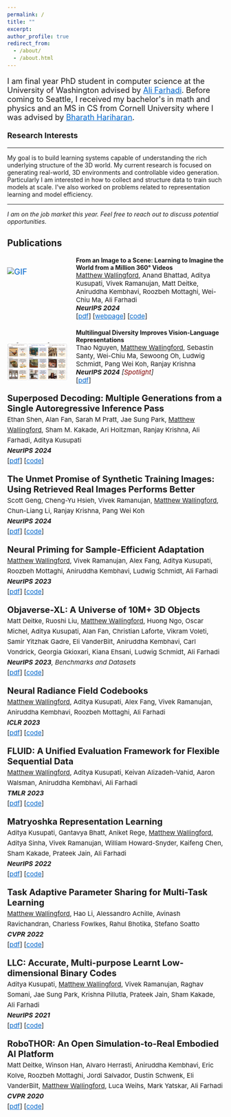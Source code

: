 ```yaml
---
permalink: /
title: ""
excerpt: 
author_profile: true
redirect_from: 
  - /about/
  - /about.html
---
```

<style>
  /* Force all links on this page to light blue */
  a {
    color: #0066CC !important;
  }
</style>

<p style="font-size:18px">
I am final year PhD student in computer science at the University of Washington advised by <a href="https://homes.cs.washington.edu/~ali/" style="color: hsl(230, 90%, 40%);">Ali Farhadi</a>. Before coming to Seattle, I received my bachelor's in math and physics and an MS in CS from Cornell University where I was advised by <a href="http://home.bharathh.info/" style="color: hsl(230, 90%, 40%);">Bharath Hariharan</a>. 
<br>
<br>
<b>Research Interests</b>
<hr>
My goal is to build learning systems capable of understanding the rich underlying structure of the 3D world. My current research is focused on generating real-world, 3D environments and controllable video generation. Particularly I am interested in how to collect and structure data to train such models at scale. I've also worked on problems related to representation learning and model efficiency.
<hr>
<em>I am on the job market this year. Feel free to reach out to discuss potential opportunities.</em>




<h2> Publications </h2>
<!-- First Paper -->

<p style="font-size:19px; line-height:1.2; clear: both;">
  <!-- A constantly looping GIF -->
  <a href="https://mattwallingford.github.io/ODIN/" target="_blank">
    <img src="https://raw.githubusercontent.com/MattWallingford/ODIN/main/living_room_zoom.gif"
         style="float:left; width:140px; margin-right:1em; margin-top:25px;" 
         alt="GIF" />
  </a>
  
  <div style="margin-left:160px;"> <!-- Added container to align all elements -->
    <b>From an Image to a Scene: Learning to Imagine the World from a Million 360° Videos</b><br>
    <span style="font-size:15px;">
      <u>Matthew Wallingford</u>, Anand Bhattad, Aditya Kusupati, Vivek Ramanujan, Matt Deitke, 
      Aniruddha Kembhavi, Roozbeh Mottaghi, Wei-Chiu Ma, Ali Farhadi
      <br>
      <em><b>NeurIPS 2024</b></em>
      <br>
      [<a href="https://arxiv.org/abs/2412.07770" style="font-size:15px; color: hsl(230, 90%, 40%);">pdf</a>] [<a href="https://mattwallingford.github.io/ODIN/" style="font-size:15px; color: hsl(230, 90%, 40%);">webpage</a>] [<a href="https://github.com/MattWallingford/360-1M" style="font-size:15px; color: hsl(230, 90%, 40%);">code</a>]
    </span>
  </div>
</p>

<!-- Second Paper -->
<p style="font-size:20px; line-height:1.2; clear: both;">
  <!-- Another video thumbnail -->
  <a href="https://arxiv.org/abs/2405.16915" target="_blank">
    <img src="../images/fig1.png"
         style="float:left; width:140px; margin-right:1em; margin-top:30px;" 
         alt="Video Thumbnail" />
  </a>

  <div style="margin-left:160px;"> <!-- Added container to align all elements -->
    <b>Multilingual Diversity Improves Vision-Language Representations</b><br>
    <span style="font-size:15px;">
      Thao Nguyen, <u>Matthew Wallingford</u>, Sebastin Santy, Wei-Chiu Ma,
      Sewoong Oh, Ludwig Schmidt, Pang Wei Koh, Ranjay Krishna
      <br>
      <em><b>NeurIPS 2024</b> [<span style="color:maroon;">Spotlight</span>]</em>
      <br>
      [<a href="https://arxiv.org/abs/2405.16915" style="font-size:15px; color: hsl(230, 90%, 40%);">pdf</a>]
    </span>
  </div>
</p>


<p style="font-size:20px;  line-height:1.2;"><b>Superposed Decoding: Multiple Generations from a Single Autoregressive Inference Pass</b><br>
<span style="font-size:15px;">Ethan Shen, Alan Fan, Sarah M Pratt, Jae Sung Park, <u>Matthew Wallingford</u>, Sham M. Kakade, Ari Holtzman, Ranjay Krishna, Ali Farhadi, Aditya Kusupati<br>
<em><b>NeurIPS</b> <b>2024</b></em><br>[<a href="https://arxiv.org/abs/2406.05184" style="font-size:15px;" style="color: hsl(230, 90%, 40%);">pdf</a>] [<a href="https://github.com/RAIVNLab/SuperposedDecoding" style="font-size:15px;" style="color: hsl(230, 90%, 40%);">code</a>]</span></p>

<p style="font-size:20px;  line-height:1.2;"><b>The Unmet Promise of Synthetic Training Images: Using Retrieved Real Images Performs Better</b><br>
<span style="font-size:15px;">Scott Geng, Cheng-Yu Hsieh, Vivek Ramanujan, <u>Matthew Wallingford</u>, Chun-Liang Li, Ranjay Krishna, Pang Wei Koh<br>
<em><b>NeurIPS</b> <b>2024</b></em><br>[<a href="https://arxiv.org/abs/2406.05184" style="font-size:15px;" style="color: hsl(230, 90%, 40%);">pdf</a>] [<a href="https://github.com/scottgeng00/unmet-promise" style="font-size:15px;" style="color: hsl(230, 90%, 40%);">code</a>]</span></p>

<p style="font-size:20px;  line-height:1.2;"><b>Neural Priming for Sample-Efficient Adaptation</b><br>
<span style="font-size:15px;"><u>Matthew Wallingford</u>, Vivek Ramanujan, Alex Fang, Aditya Kusupati, Roozbeh Mottaghi, Aniruddha Kembhavi, Ludwig Schmidt, Ali Farhadi<br>
<em><b>NeurIPS</b> <b>2023</b></em><br>[<a href="https://arxiv.org/abs/2306.10191" style="font-size:15px;" style="color: hsl(230, 90%, 40%);">pdf</a>] [<a href="https://github.com/RAIVNLab/neural-priming" style="font-size:15px;" style="color: hsl(230, 90%, 40%);">code</a>]</span></p>

<p style="font-size:20px;  line-height:1.2;"><b>Objaverse-XL: A Universe of 10M+ 3D Objects</b><br>
<span style="font-size:15px;">Matt Deitke, Ruoshi Liu, <u>Matthew Wallingford</u>, Huong Ngo, Oscar Michel, Aditya Kusupati, Alan Fan, Christian Laforte, Vikram Voleti, Samir Yitzhak Gadre, Eli VanderBilt, Aniruddha Kembhavi, Carl Vondrick, Georgia Gkioxari, Kiana Ehsani, Ludwig Schmidt, Ali Farhadi<br>
<em><b>NeurIPS</b> <b>2023</b>, Benchmarks and Datasets</em><br>[<a href="https://objaverse.allenai.org/objaverse-xl-paper.pdf" style="font-size:15px;" style="color: hsl(230, 90%, 40%);">pdf</a>] [<a href="https://github.com/allenai/objaverse-xl" style="font-size:15px;" style="color: hsl(230, 90%, 40%);">code</a>]</span></p>

<p style="font-size:20px;  line-height:1.2;"><b>Neural Radiance Field Codebooks</b><br>
<span style="font-size:15px;"><u>Matthew Wallingford</u>, Aditya Kusupati, Alex Fang, Vivek Ramanujan, Aniruddha Kembhavi, Roozbeh Mottaghi, Ali Farhadi<br>
<em><b>ICLR</b> <b>2023</b></em><br>[<a href="https://arxiv.org/abs/2301.04101" style="font-size:15px;" style="color: hsl(230, 90%, 40%);">pdf</a>] [<a href="https://github.com/MattWallingford/NeuralRadianceFieldCodebooks" style="font-size:15px;" style="color: hsl(230, 90%, 40%);">code</a>]</span></p>

<p style="font-size:20px;  line-height:1.2;"><b>FLUID: A Unified Evaluation Framework for Flexible Sequential Data</b><br>
<span style="font-size:15px;"><u>Matthew Wallingford</u>, Aditya Kusupati, Keivan Alizadeh-Vahid, Aaron Walsman, Aniruddha Kembhavi, Ali Farhadi<br>
<em><b>TMLR</b> <b>2023</b></em><br>[<a href="https://arxiv.org/pdf/2007.02519.pdf" style="font-size:15px;" style="color: hsl(230, 90%, 40%);">pdf</a>] [<a href="https://github.com/RAIVNLab/FLUID" style="font-size:15px;" style="color: hsl(230, 90%, 40%);">code</a>]</span></p>

<p style="font-size:20px;  line-height:1.2;"><b>Matryoshka Representation Learning</b><br>
<span style="font-size:15px;">Aditya Kusupati, Gantavya Bhatt, Aniket Rege, <u>Matthew Wallingford</u>, Aditya Sinha, Vivek Ramanujan, William Howard-Snyder, Kaifeng Chen, Sham Kakade, Prateek Jain, Ali Farhadi<br>
<em><b>NeurIPS</b> <b>2022</b></em><br>[<a href="https://arxiv.org/pdf/2205.13147.pdf" style="font-size:15px;" style="color: hsl(230, 90%, 40%);">pdf</a>] [<a href="https://github.com/RAIVNLab/MRL" style="font-size:15px;" style="color: hsl(230, 90%, 40%);">code</a>]</span></p>

<p style="font-size:20px;  line-height:1.2;"><b>Task Adaptive Parameter Sharing for Multi-Task Learning</b><br>
<span style="font-size:15px;"><u>Matthew Wallingford</u>, Hao Li, Alessandro Achille, Avinash Ravichandran, Charless Fowlkes, Rahul Bhotika, Stefano Soatto<br>
<em><b>CVPR</b> <b>2022</b></em><br>[<a href="https://arxiv.org/pdf/2203.16708.pdf" style="font-size:15px;" style="color: hsl(230, 90%, 40%);">pdf</a>] [<a href="https://github.com/MattWallingford/TAPS" style="font-size:15px;" style="color: hsl(230, 90%, 40%);">code</a>]</span></p>

<p style="font-size:20px;  line-height:1.2;"><b>LLC: Accurate, Multi-purpose Learnt Low-dimensional Binary Codes</b><br>
<span style="font-size:15px;">Aditya Kusupati, <u>Matthew Wallingford</u>, Vivek Ramanujan, Raghav Somani, Jae Sung Park, Krishna Pillutla, Prateek Jain, Sham Kakade, Ali Farhadi<br>
<em><b>NeurIPS</b> <b>2021</b></em><br>[<a href="https://arxiv.org/pdf/2106.01487.pdf" style="font-size:15px;" style="color: hsl(230, 90%, 40%);">pdf</a>] [<a href="https://github.com/RAIVNLab/LLC" style="font-size:15px;" style="color: hsl(230, 90%, 40%);">code</a>]</span></p>

<p style="font-size:20px;  line-height:1.2;"><b>RoboTHOR: An Open Simulation-to-Real Embodied AI Platform</b><br>
<span style="font-size:15px;">Matt Deitke, Winson Han, Alvaro Herrasti, Aniruddha Kembhavi, Eric Kolve, Roozbeh Mottaghi, Jordi Salvador, Dustin Schwenk, Eli VanderBilt, <u>Matthew Wallingford</u>, Luca Weihs, Mark Yatskar, Ali Farhadi<br>
<em><b>CVPR</b> <b>2020</b></em><br>[<a href="https://arxiv.org/pdf/2203.16708.pdf" style="font-size:15px;" style="color: hsl(230, 90%, 40%);">pdf</a>] [<a href="https://github.com/allenai/robothor-challenge" style="font-size:15px;" style="color: hsl(230, 90%, 40%);">code</a>]</span></p>
